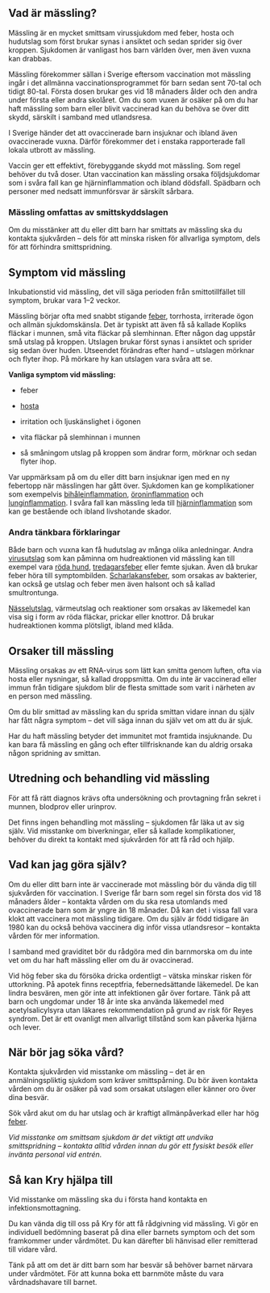 Vad är mässling?
----------------

Mässling är en mycket smittsam virussjukdom med feber, hosta och hudutslag som först brukar synas i ansiktet och sedan sprider sig över kroppen. Sjukdomen är vanligast hos barn världen över, men även vuxna kan drabbas.

Mässling förekommer sällan i Sverige eftersom vaccination mot mässling ingår i det allmänna vaccinationsprogrammet för barn sedan sent 70-tal och tidigt 80-tal. Första dosen brukar ges vid 18 månaders ålder och den andra under första eller andra skolåret. Om du som vuxen är osäker på om du har haft mässling som barn eller blivit vaccinerad kan du behöva se över ditt skydd, särskilt i samband med utlandsresa.

I Sverige händer det att ovaccinerade barn insjuknar och ibland även ovaccinerade vuxna. Därför förekommer det i enstaka rapporterade fall lokala utbrott av mässling.

Vaccin ger ett effektivt, förebyggande skydd mot mässling. Som regel behöver du två doser. Utan vaccination kan mässling orsaka följdsjukdomar som i svåra fall kan ge hjärninflammation och ibland dödsfall. Spädbarn och personer med nedsatt immunförsvar är särskilt sårbara.

### **Mässling omfattas av smittskyddslagen**

Om du misstänker att du eller ditt barn har smittats av mässling ska du kontakta sjukvården – dels för att minska risken för allvarliga symptom, dels för att förhindra smittspridning.

Symptom vid mässling
--------------------

Inkubationstid vid mässling, det vill säga perioden från smittotillfället till symptom, brukar vara 1–2 veckor.

Mässling börjar ofta med snabbt stigande [feber](https://www.kry.se/fakta/infektioner/feber/ "feber"), torrhosta, irriterade ögon och allmän sjukdomskänsla. Det är typiskt att även få så kallade Kopliks fläckar i munnen, små vita fläckar på slemhinnan. Efter någon dag uppstår små utslag på kroppen. Utslagen brukar först synas i ansiktet och sprider sig sedan över huden. Utseendet förändras efter hand – utslagen mörknar och flyter ihop. På mörkare hy kan utslagen vara svåra att se.

**Vanliga symptom vid mässling:**

*   feber
    
*   [hosta](https://www.kry.se/fakta/infektioner/hosta/ "hosta")
    
*   irritation och ljuskänslighet i ögonen
    
*   vita fläckar på slemhinnan i munnen
    
*   så småningom utslag på kroppen som ändrar form, mörknar och sedan flyter ihop.
    

Var uppmärksam på om du eller ditt barn insjuknar igen med en ny febertopp när mässlingen har gått över. Sjukdomen kan ge komplikationer som exempelvis [bihåleinflammation](https://www.kry.se/fakta/oron-nasa-hals/bihaleinflammation/ "bihaleinflammation"), [öroninflammation](https://www.kry.se/fakta/oron-nasa-hals/oroninflammation/ "oroninflammation") och [lunginflammation](https://www.kry.se/fakta/lungsjukdomar/lunginflammation/ "lunginflammation"). I svåra fall kan mässling leda till [hjärninflammation](https://www.kry.se/fakta/infektioner/hjarnhinneinflammation/ "hjarninflammation") som kan ge bestående och ibland livshotande skador.

### **Andra tänkbara förklaringar**

Både barn och vuxna kan få hudutslag av många olika anledningar. Andra [virusutslag](https://www.kry.se/fakta/hudsjukdomar/virusutslag/ "virusutslag") som kan påminna om hudreaktionen vid mässling kan till exempel vara [röda hund](https://www.kry.se/fakta/infektioner/rodahund/ "roda-hund"), [tredagarsfeber](https://www.kry.se/fakta/barnsjukdomar/tredagarsfeber/ "tredagarsfeber") eller femte sjukan. Även då brukar feber höra till symptombilden. [Scharlakansfeber](https://www.kry.se/fakta/infektioner/scharlakansfeber/ "scharlakansfeber"), som orsakas av bakterier, kan också ge utslag och feber men även halsont och så kallad smultrontunga.

[Nässelutslag](https://www.kry.se/fakta/hudsjukdomar/nasselutslag/ "nasselutslag"), värmeutslag och reaktioner som orsakas av läkemedel kan visa sig i form av röda fläckar, prickar eller knottror. Då brukar hudreaktionen komma plötsligt, ibland med klåda.

Orsaker till mässling
---------------------

Mässling orsakas av ett RNA-virus som lätt kan smitta genom luften, ofta via hosta eller nysningar, så kallad droppsmitta. Om du inte är vaccinerad eller immun från tidigare sjukdom blir de flesta smittade som varit i närheten av en person med mässling.

Om du blir smittad av mässling kan du sprida smittan vidare innan du själv har fått några symptom – det vill säga innan du själv vet om att du är sjuk.

Har du haft mässling betyder det immunitet mot framtida insjuknande. Du kan bara få mässling en gång och efter tillfrisknande kan du aldrig orsaka någon spridning av smittan.

Utredning och behandling vid mässling
-------------------------------------

För att få rätt diagnos krävs ofta undersökning och provtagning från sekret i munnen, blodprov eller urinprov.

Det finns ingen behandling mot mässling – sjukdomen får läka ut av sig själv. Vid misstanke om biverkningar, eller så kallade komplikationer, behöver du direkt ta kontakt med sjukvården för att få råd och hjälp.

Vad kan jag göra själv?
-----------------------

Om du eller ditt barn inte är vaccinerade mot mässling bör du vända dig till sjukvården för vaccination. I Sverige får barn som regel sin första dos vid 18 månaders ålder – kontakta vården om du ska resa utomlands med ovaccinerade barn som är yngre än 18 månader. Då kan det i vissa fall vara klokt att vaccinera mot mässling tidigare. Om du själv är född tidigare än 1980 kan du också behöva vaccinera dig inför vissa utlandsresor – kontakta vården för mer information.

I samband med graviditet bör du rådgöra med din barnmorska om du inte vet om du har haft mässling eller om du är ovaccinerad.

Vid hög feber ska du försöka dricka ordentligt – vätska minskar risken för uttorkning. På apotek finns receptfria, febernedsättande läkemedel. De kan lindra besvären, men gör inte att infektionen går över fortare. Tänk på att barn och ungdomar under 18 år inte ska använda läkemedel med acetylsalicylsyra utan läkares rekommendation på grund av risk för Reyes syndrom. Det är ett ovanligt men allvarligt tillstånd som kan påverka hjärna och lever.

När bör jag söka vård?
----------------------

Kontakta sjukvården vid misstanke om mässling – det är en anmälningspliktig sjukdom som kräver smittspårning. Du bör även kontakta vården om du är osäker på vad som orsakat utslagen eller känner oro över dina besvär.

Sök vård akut om du har utslag och är kraftigt allmänpåverkad eller har hög [feber](https://www.kry.se/fakta/feber/ "feber").

_Vid misstanke om smittsam sjukdom är det viktigt att undvika smittspridning – kontakta alltid vården innan du gör ett fysiskt besök eller invänta personal vid entrén._

Så kan Kry hjälpa till
----------------------

Vid misstanke om mässling ska du i första hand kontakta en infektionsmottagning.

Du kan vända dig till oss på Kry för att få rådgivning vid mässling. Vi gör en individuell bedömning baserat på dina eller barnets symptom och det som framkommer under vårdmötet. Du kan därefter bli hänvisad eller remitterad till vidare vård.

Tänk på att om det är ditt barn som har besvär så behöver barnet närvara under vårdmötet. För att kunna boka ett barnmöte måste du vara vårdnadshavare till barnet.